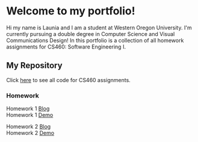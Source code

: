 # Welcome to my portfolio!
Hi my name is Launia and I am a student at Western Oregon University. I'm currently pursuing a double degree in Computer Science and Visual Communications Design!
In this portfolio is a collection of all homework assignments for CS460: Software Engineering I. 

## My Repository
Click [here](https://github.com/launiadavis/launiadavis.github.io/tree/master/HW1) to see all code for CS460 assignments.

### Homework
Homework 1 [Blog](https://launiadavis.github.io/HW1/HW1blog.html)  
Homework 1 [Demo](https://launiadavis.github.io/HW1/HW1.html)

Homework 2 [Blog](https://launiadavis.github.io/HW2/HW2blog.html)  
Homework 2 [Demo](https://launiadavis.github.io/HW2/indexHW2.html)
